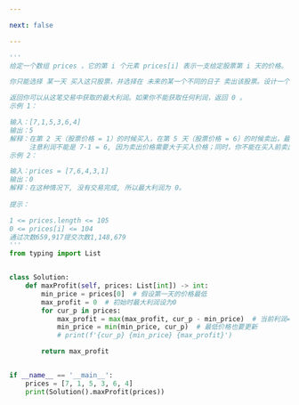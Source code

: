 ```yaml
---

next: false

---
```




<BlogInfo id="1241" title="24.买卖股票的最佳时机" author="白日梦想猿" pv=0 read_times=0 pre_cost_time="0分49秒" category="leetcode" tag_list="['leetcode']" create_time="2022.02.07 20:10:40" update_time="2022.07.13 20:08:22" />

```python
'''
给定一个数组 prices ，它的第 i 个元素 prices[i] 表示一支给定股票第 i 天的价格。

你只能选择 某一天 买入这只股票，并选择在 未来的某一个不同的日子 卖出该股票。设计一个算法来计算你所能获取的最大利润。

返回你可以从这笔交易中获取的最大利润。如果你不能获取任何利润，返回 0 。
示例 1：

输入：[7,1,5,3,6,4]
输出：5
解释：在第 2 天（股票价格 = 1）的时候买入，在第 5 天（股票价格 = 6）的时候卖出，最大利润 = 6-1 = 5 。
     注意利润不能是 7-1 = 6, 因为卖出价格需要大于买入价格；同时，你不能在买入前卖出股票。
示例 2：

输入：prices = [7,6,4,3,1]
输出：0
解释：在这种情况下, 没有交易完成, 所以最大利润为 0。
 
提示：

1 <= prices.length <= 105
0 <= prices[i] <= 104
通过次数659,917提交次数1,148,679
'''
from typing import List


class Solution:
    def maxProfit(self, prices: List[int]) -> int:
        min_price = prices[0]  # 假设第一天的价格最低
        max_profit = 0  # 初始时最大利润设为0
        for cur_p in prices:
            max_profit = max(max_profit, cur_p - min_price)  # 当前利润=当天的价格-目前最低的价格 用当前利润和最大利润进行比较
            min_price = min(min_price, cur_p)  # 最低价格也要更新
            # print(f'{cur_p} {min_price} {max_profit}')

        return max_profit


if __name__ == '__main__':
    prices = [7, 1, 5, 3, 6, 4]
    print(Solution().maxProfit(prices))

```



<ActionBox />
